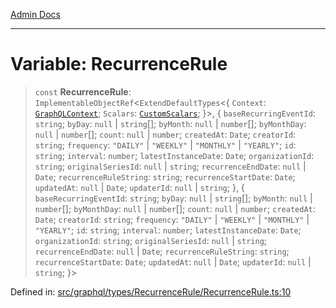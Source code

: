 [Admin Docs](/)

***

# Variable: RecurrenceRule

> `const` **RecurrenceRule**: `ImplementableObjectRef`\<`ExtendDefaultTypes`\<\{ `Context`: [`GraphQLContext`](../../../../context/type-aliases/GraphQLContext.md); `Scalars`: [`CustomScalars`](../../../../scalars/type-aliases/CustomScalars.md); \}\>, \{ `baseRecurringEventId`: `string`; `byDay`: `null` \| `string`[]; `byMonth`: `null` \| `number`[]; `byMonthDay`: `null` \| `number`[]; `count`: `null` \| `number`; `createdAt`: `Date`; `creatorId`: `string`; `frequency`: `"DAILY"` \| `"WEEKLY"` \| `"MONTHLY"` \| `"YEARLY"`; `id`: `string`; `interval`: `number`; `latestInstanceDate`: `Date`; `organizationId`: `string`; `originalSeriesId`: `null` \| `string`; `recurrenceEndDate`: `null` \| `Date`; `recurrenceRuleString`: `string`; `recurrenceStartDate`: `Date`; `updatedAt`: `null` \| `Date`; `updaterId`: `null` \| `string`; \}, \{ `baseRecurringEventId`: `string`; `byDay`: `null` \| `string`[]; `byMonth`: `null` \| `number`[]; `byMonthDay`: `null` \| `number`[]; `count`: `null` \| `number`; `createdAt`: `Date`; `creatorId`: `string`; `frequency`: `"DAILY"` \| `"WEEKLY"` \| `"MONTHLY"` \| `"YEARLY"`; `id`: `string`; `interval`: `number`; `latestInstanceDate`: `Date`; `organizationId`: `string`; `originalSeriesId`: `null` \| `string`; `recurrenceEndDate`: `null` \| `Date`; `recurrenceRuleString`: `string`; `recurrenceStartDate`: `Date`; `updatedAt`: `null` \| `Date`; `updaterId`: `null` \| `string`; \}\>

Defined in: [src/graphql/types/RecurrenceRule/RecurrenceRule.ts:10](https://github.com/Sourya07/talawa-api/blob/aac5f782223414da32542752c1be099f0b872196/src/graphql/types/RecurrenceRule/RecurrenceRule.ts#L10)
